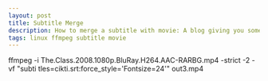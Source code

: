 ```yaml
---
layout: post
title: Subtitle Merge
description: How to merge a subtitle with movie: A blog giving you some insights about how you can merge your subtitle with movie: soft and hard method.
tags: linux ffmpeg subtitle movie
---
```


ffmpeg -i The.Class.2008.1080p.BluRay.H264.AAC-RARBG.mp4 -strict -2 -vf "subti
tles=cikti.srt:force_style='Fontsize=24'" out3.mp4

